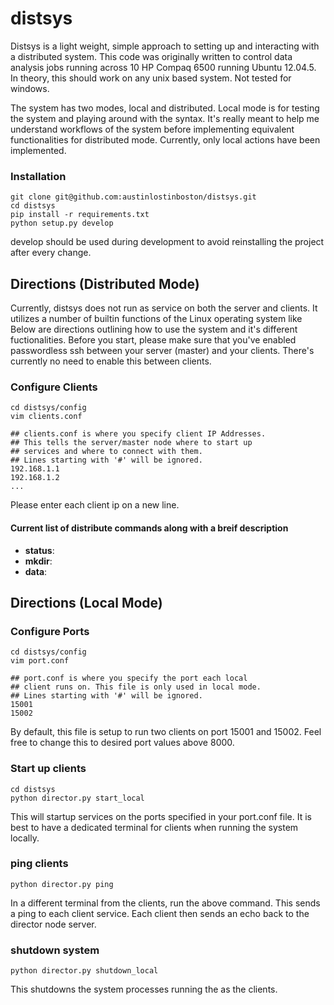 # distsys
Distsys is a light weight, simple approach to setting up and interacting with a distributed system.
This code was originally written to control data analysis jobs running across 10 HP Compaq 6500 running Ubuntu 12.04.5.
In theory, this should work on any unix based system. Not tested for windows.


The system has two modes, local and distributed.
Local mode is for testing the system and playing around with the syntax.
It's really meant to help me understand workflows of the system before implementing equivalent functionalities for distributed mode.
Currently, only local actions have been implemented.



### Installation
```
git clone git@github.com:austinlostinboston/distsys.git
cd distsys
pip install -r requirements.txt
python setup.py develop
```
develop should be used during development to avoid reinstalling the project after every change.

## Directions (Distributed Mode)

Currently, distsys does not run as service on both the server and clients.
It utilizes a number of builtin functions of the Linux operating system like 
Below are directions outlining how to use the system and it's different fuctionalities.
Before you start, please make sure that you've enabled passwordless ssh between your server (master) and your clients. There's currently no need to enable this between clients.

### Configure Clients
```
cd distsys/config
vim clients.conf

## clients.conf is where you specify client IP Addresses.
## This tells the server/master node where to start up
## services and where to connect with them.
## Lines starting with '#' will be ignored.
192.168.1.1
192.168.1.2
...
```
Please enter each client ip on a new line.

#### Current list of distribute commands along with a breif description
- **status**:
- **mkdir**:
- **data**:

## Directions (Local Mode)
### Configure Ports
```
cd distsys/config
vim port.conf

## port.conf is where you specify the port each local 
## client runs on. This file is only used in local mode.
## Lines starting with '#' will be ignored.
15001
15002
```
By default, this file is setup to run two clients on port 15001 and 15002.
Feel free to change this to desired port values above 8000.

### Start up clients
```
cd distsys
python director.py start_local
```
This will startup services on the ports specified in your port.conf file.
It is best to have a dedicated terminal for clients when running the system locally.

### ping clients
```
python director.py ping
```
In a different terminal from the clients, run the above command.
This sends a ping to each client service.
Each client then sends an echo back to the director node server.

### shutdown system
```
python director.py shutdown_local
```
This shutdowns the system processes running the as the clients.